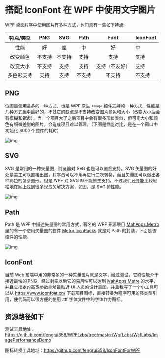 # 搭配 IconFont 在 WPF 中使用文字图片


WPF 桌面程序中使用图片有多种方式，他们具有一些如下特点:

| **特点/类型** | **PNG** | **SVG** | **Path** |    **Font**    | **IconFont** |
| :-----------: | :-----: | :-----: | :------: | :------------: | ------------ |
|     性能      |   好    |   差    |    中    |       好       | 中           |
|   改变颜色    | 不支持  | 不支持  |   支持   |      支持      | 支持         |
|   改变大小    | 不支持  |  支持   |   支持   | 支持（不友好） | 支持         |
|  多色彩支持   |  支持   |  支持   |  不支持  |     不支持     | 不支持       |

## PNG ##

位图是使用最多的一种方式，也是 WPF 原生 `Image` 控件支持的一种方式，性能是几种方式当中最好的，不过它的缺点是不支持改变图片颜色和大小（改变大小后会有模糊和锯齿），当一个项目大了之后项目中会有很多形状类似，但可能大小和颜色有细微差别的图片，会造成项目难以管理。（下图是性能对比，是在一个窗口中初始化 3000 个控件的耗时）

![img](https://cdn.jsdelivr.net/gh/fengrui358/img@main/282687-20190610223600356-1592540144.png)

## SVG ##

SVG 是常用的一种矢量图，浏览器对 SVG 也是可以直接支持。SVG 矢量图的好处是美工可以直接出图，程序员可以不用再进行二次转换，而且矢量图可以做出各种彩色的复杂图形。但是 WPF 对 SVG 却不能原生支持，不过我们还是能比较轻松地在网上找到很多现成的解决方案，如图，是 SVG 的性能。

![img](https://cdn.jsdelivr.net/gh/fengrui358/img@main/282687-20190610224735394-960759005.png)

## Path ##

Path 是 WPF 中描述矢量图的常用方式，著名的 WPF 开源项目 [MahApps.Metro](https://github.com/MahApps/MahApps.Metro) 里的有一个使用矢量图的控件 [Metro.IconPacks](https://github.com/MahApps/MahApps.Metro.IconPacks) 就是对 Path 的封装，下面是该控件的性能。

![img](https://cdn.jsdelivr.net/gh/fengrui358/img@main/282687-20190610230840842-610983439.png)

## IconFont ##

目前 Web 前端中用的非常多的一种矢量图片就是文字，经过测试，它的性能介于接近最快的 PNG，经过封装以后它的易用性可以达到 [MahApps.Metro](https://github.com/MahApps/MahApps.Metro) 的水平，并且它指定的高宽参数能够最贴近 UI 人员的设计意图。并且我写了一个小工具可以从 <https://www.iconfont.cn/> 下载项目图标，直接转换为程序可用的强类型引用，使代码可以很方便的使用 .ttf 字体文件中的字体作为图标。

## 资源路径如下 ##

测试工具地址：<https://github.com/fengrui358/WPFLabs/tree/master/WpfLabs/WpfLabs/ImagePerformanceDemo>

图标转换工具地址：<https://github.com/fengrui358/IconFontForWPF>

